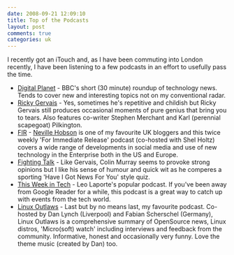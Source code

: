 ```yaml
---
date: 2008-09-21 12:09:10
title: Top of the Podcasts
layout: post
comments: true
categories: uk
---
```

I recently got an iTouch and, as I have been commuting into London
recently, I have been listening to a few podcasts in an effort to
usefully pass the time.

- [Digital Planet](http://www.bbc.co.uk/radio/podcasts/digitalp/) -
  BBC's short (30 minute) roundup of technology news. Tends to cover
  new and interesting topics not on my conventional radar.
- [Ricky Gervais](http://www.rickygervais.com/podcasts2.php) - Yes,
  sometimes he's repetitive and childish but Ricky Gervais still
  produces occasional moments of pure genius that bring you to tears.
  Also features co-writer Stephen Merchant and Karl (perennial
  scapegoat) Pilkington.
- [FIR](http://www.forimmediaterelease.biz/) - [Neville
  Hobson](http://www.nevillehobson.com/) is one of my favourite UK
  bloggers and this twice weekly 'For Immediate Release' podcast
  (co-hosted with Shel Holtz) covers a wide range of developments in
  social media and use of new technology in the Enterprise both in the
  US and Europe.
- [Fighting Talk](http://www.bbc.co.uk/radio/podcasts/ft/) - Like
  Gervais, Colin Murray seems to provoke strong opinions but I like
  his sense of humour and quick wit as he comperes a sporting 'Have I
  Got News For You' style quiz.
- [This Week in Tech](http://twit.tv/twit) - Leo Laporte's popular
  podcast. If you've been away from Google Reader for a while, this
  podcast is a great way to catch up with events from the tech world.
- [Linux Outlaws](http://linuxoutlaws.com/podcast) - Last but by no
  means last, my favourite podcast. Co-hosted by Dan Lynch (Liverpool)
  and Fabian Scherschel (Germany), Linux Outlaws is a comprehensive
  summary of OpenSource news, Linux distros, 'Micro(soft) watch'
  including interviews and feedback from the community. Informative,
  honest and occasionally very funny. Love the theme music (created by
  Dan) too.
